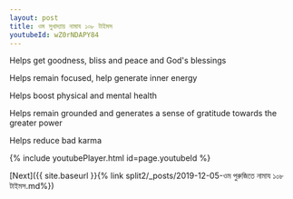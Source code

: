 ```yaml
---
layout: post
title: ওম সুখাদ্যায় নামায ১০৮ টাইমস
youtubeId: wZ0rNDAPY84
---
```

 
 
Helps get goodness, bliss and peace and God's blessings
 
Helps remain focused, help generate inner energy 
 
Helps boost physical and mental health 
 
Helps remain grounded and generates a sense of gratitude towards the greater power 
 
Helps reduce bad karma
 
 
 
 


{% include youtubePlayer.html id=page.youtubeId %}
 
[Next]({{ site.baseurl }}{% link  split2/_posts/2019-12-05-ওম পুরুজিতে নামায ১০৮ টাইমস.md%})
 
